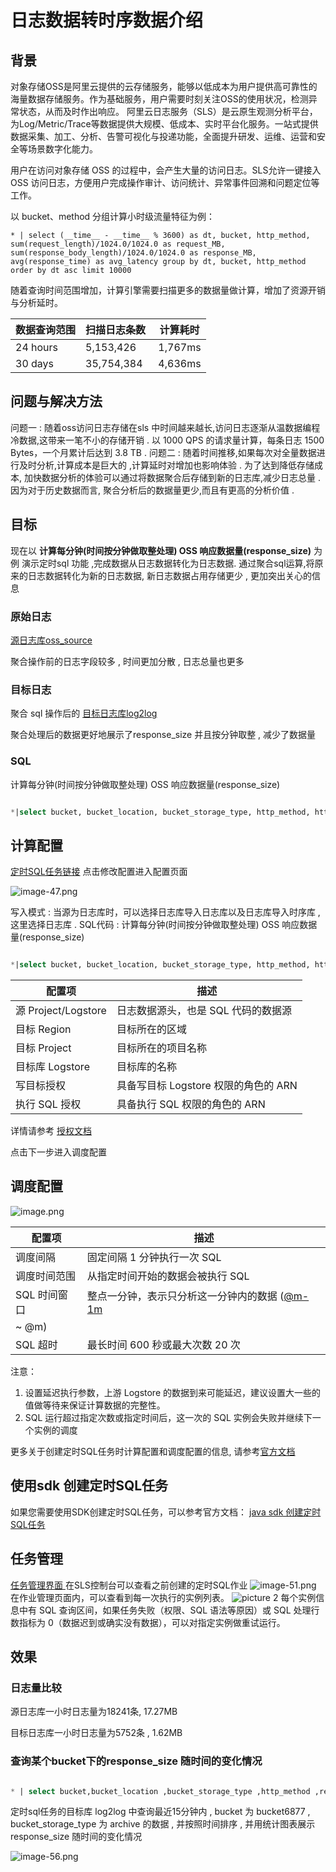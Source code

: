 # 日志数据转时序数据介绍

## 背景

对象存储OSS是阿里云提供的云存储服务，能够以低成本为用户提供高可靠性的海量数据存储服务。作为基础服务，用户需要时刻关注OSS的使用状况，检测异常状态，从而及时作出响应。
阿里云日志服务（SLS）是云原生观测分析平台，为Log/Metric/Trace等数据提供大规模、低成本、实时平台化服务。一站式提供数据采集、加工、分析、告警可视化与投递功能，全面提升研发、运维、运营和安全等场景数字化能力。
<!-- ![image.png](/img/src/scheduledsql/log2log/f1b70ca0011ce708a66ade857b4c1d3d5635f935996d2cf7cd0f96bfe1c0599d.png) -->
用户在访问对象存储 OSS 的过程中，会产生大量的访问日志。SLS允许一键接入OSS 访问日志，方便用户完成操作审计、访问统计、异常事件回溯和问题定位等工作。

以 bucket、method 分组计算小时级流量特征为例：
```
* | select (__time__ - __time__ % 3600) as dt, bucket, http_method, sum(request_length)/1024.0/1024.0 as request_MB, sum(response_body_length)/1024.0/1024.0 as response_MB, avg(response_time) as avg_latency group by dt, bucket, http_method order by dt asc limit 10000
```
随着查询时间范围增加，计算引擎需要扫描更多的数据量做计算，增加了资源开销与分析延时。

| 数据查询范围 | 扫描日志条数  | 计算耗时 |
| --- | --- | --- |
| 24 hours | 5,153,426 | 1,767ms |
| 30 days | 35,754,384 | 4,636ms |


## 问题与解决方法
问题一 : 随着oss访问日志存储在sls 中时间越来越长,访问日志逐渐从温数据编程冷数据,这带来一笔不小的存储开销 . 以 1000 QPS 的请求量计算，每条日志 1500 Bytes，一个月累计后达到 3.8 TB .
问题二 : 随着时间推移,如果每次对全量数据进行及时分析,计算成本是巨大的 ,计算延时对增加也影响体验 . 
为了达到降低存储成本, 加快数据分析的体验可以通过将数据聚合后存储到新的日志库,减少日志总量 . 因为对于历史数据而言, 聚合分析后的数据量更少,而且有更高的分析价值 . 


## 目标
现在以 **计算每分钟(时间按分钟做取整处理) OSS 响应数据量(response_size)** 为例 演示定时sql 功能 ,完成数据从日志数据转化为日志数据.
通过聚合sql运算,将原来的日志数据转化为新的日志数据, 新日志数据占用存储更少 , 更加突出关心的信息
### 原始日志  
[源日志库oss_source](https://sls.aliyun.com/doc/playground/demo.html?dest=/lognext/project/scheduled-sql-demo/logsearch/oss_source)
<!-- ![image.png](/img/src/scheduledsql/log2log/b8845881b27e8d7e37088c0ee2332482fa8b19917a60275905398017bbc68624.png) -->
聚合操作前的日志字段较多 , 时间更加分散 , 日志总量也更多 

### 目标日志 
聚合 sql 操作后的 [目标日志库log2log](https://sls.aliyun.com/doc/playground/demo.html?dest=/lognext/project/scheduled-sql-demo/logsearch/log2log) 
<!-- ![image.png](/img/src/scheduledsql/log2log/150032d15bb53c7eb22f2293850fe2551d7a7fd1d3b0c13b4ec61e3263ceeee9.png) -->
聚合处理后的数据更好地展示了response_size 并且按分钟取整 , 减少了数据量 

### SQL
计算每分钟(时间按分钟做取整处理) OSS 响应数据量(response_size) 
```sql

*|select bucket, bucket_location, bucket_storage_type, http_method, http_status, object, operation, (__time__ - __time__ % 60) as __time__ , sum(content_length_out) as response_size from log group by bucket, bucket_location, bucket_storage_type, http_method, http_status, object, operation, __time__
```

## 计算配置 
[定时SQL任务链接](https://sls.aliyun.com/doc/playground/demo.html?dest=/lognext/project/scheduled-sql-demo/scheduledsql/sql-1690513925-248017)
点击修改配置进入配置页面 
<!-- ![image.png](/img/src/scheduledsql/log2log/e9a6533d91862de264157b9550f60857feef2ac81b8b115f5f40f179b0e9aa41.png) -->

![image-47.png](/img/src/scheduledsql/log2log/84ab887c63b788bcbd1ea91a3bd9c1c0b5befa546892fce4d5c75c40c7876bdb.png)

<!-- ![image.png](/img/src/scheduledsql/log2log/89ad62a7d547be4b591a4537ef189b59adbdecaf42efdb6ca15e48f603594fcc.png) -->
写入模式 : 当源为日志库时，可以选择日志库导入日志库以及日志库导入时序库 , 这里选择日志库 . 
SQL代码 : 计算每分钟(时间按分钟做取整处理) OSS 响应数据量(response_size) 
```sql

*|select bucket, bucket_location, bucket_storage_type, http_method, http_status, object, operation, (__time__ - __time__ % 60) as __time__ , sum(content_length_out) as response_size from log group by bucket, bucket_location, bucket_storage_type, http_method, http_status, object, operation, __time__
```
| 配置项 | 描述 |
| --- | --- |
| 源 Project/Logstore | 日志数据源头，也是 SQL 代码的数据源 |
| 目标 Region | 目标所在的区域 |
| 目标 Project | 目标所在的项目名称 |
| 目标库 Logstore | 目标库的名称 |
| 写目标授权 | 具备写目标 Logstore 权限的角色的 ARN |
| 执行 SQL 授权 | 具备执行 SQL 权限的角色的 ARN |

详情请参考 [授权文档](https://help.aliyun.com/zh/sls/user-guide/access-data-by-using-a-custom-role#title-a8m-xdm-yrw)

点击下一步进入调度配置  
## 调度配置

![image.png](/img/src/scheduledsql/metric2metric/d6d973c2dfdf672f8909a56888a55e11d13e7767de511029e0fa50a111ae436b.png)

| 配置项 | 描述 |
| --- | --- |
| 调度间隔 | 固定间隔 1 分钟执行一次 SQL |
| 调度时间范围 | 从指定时间开始的数据会被执行 SQL |
| SQL 时间窗口 | 整点一分钟，表示只分析这一分钟内的数据 ([@m-1m ](/m-1m )
 ~ @m)  |
| SQL 超时 | 最长时间 600 秒或最大次数 20 次 |


注意：

1. 设置延迟执行参数，上游 Logstore 的数据到来可能延迟，建议设置大一些的值做等待来保证计算数据的完整性。
2. SQL 运行超过指定次数或指定时间后，这一次的 SQL 实例会失败并继续下一个实例的调度

更多关于创建定时SQL任务时计算配置和调度配置的信息, 请参考[官方文档](https://help.aliyun.com/zh/sls/user-guide/process-and-save-data-from-a-logstore-to-another-logstore?spm=a2c4g.11186623.0.0.2c263cb3fUoe0I) 

## 使用sdk 创建定时SQL任务
如果您需要使用SDK创建定时SQL任务，可以参考官方文档：
[java sdk 创建定时SQL任务](https://help.aliyun.com/zh/sls/developer-reference/use-log-service-sdk-for-java-to-create-a-scheduled-sql-task?spm=a2c4g.11186623.0.0.23883cb3qpNgsY#task-2218965)  

## 任务管理
[任务管理界面 ](https://sls.aliyun.com/doc/playground/demo.html?dest=/lognext/project/scheduled-sql-demo/overview)
在SLS控制台可以查看之前创建的定时SQL作业 
![image-51.png](/img/src/scheduledsql/log2log/afe3c96717b14b387b7a857f297eae08636c2e6d0ef9c9dc206b1080ea82ba8f.png)
在作业管理页面内，可以查看到每一次执行的实例列表。
![picture 2](/img/src/scheduledsql/log2metric/45e8772850df4f41c832afbd9f5d919380fd1862cf89758fe44bc7164aa11249.png)
每个实例信息中有 SQL 查询区间，如果任务失败（权限、SQL 语法等原因）或 SQL 处理行数指标为 0（数据迟到或确实没有数据），可以对指定实例做重试运行。
## 效果
### 日志量比较
<!-- ![image.png](/img/src/scheduledsql/log2log/d03f7f36c287c4cec6bea0ed943d6f19fe4f2c3daa9ead57bfde46023246ad53.png)
![image.png](/img/src/scheduledsql/log2log/0d76e78dabfb7c1511642261456eb29a3c468c724cc5633145b5ac4114a1a88c.png) -->
源日志库一小时日志量为18241条, 17.27MB

<!-- ![image.png](/img/src/scheduledsql/log2log/1487168ab72bf4bb31934cc2316bb3b66111c4c2342291a03e7db70a68a1cb88.png)
![image.png](/img/src/scheduledsql/log2log/d3c80b92bf29c5c983aca0b20cde3c6494535de13d46c6a374838dd07c415183.png) -->
目标日志库一小时日志量为5752条 , 1.62MB 
### 查询某个bucket下的response_size 随时间的变化情况
```sql

* | select bucket,bucket_location ,bucket_storage_type ,http_method ,response_size,DATE_FORMAT(FROM_UNIXTIME(__time__), '%Y-%m-%d %H:%i:%s') AS datetime where bucket ='bucket6877'and bucket_storage_type = 'archive' order by datetime
```

定时sql任务的目标库 log2log 中查询最近15分钟内 , bucket 为 bucket6877 , bucket_storage_type 为 archive 的数据 , 并按照时间排序 , 并用统计图表展示 response_size 随时间的变化情况

![image-56.png](/img/src/scheduledsql/log2log/057a6ec94e89b85504381a670c1c8d16b4af16a4c0a04c5ecc32b5dac7284018.png)
